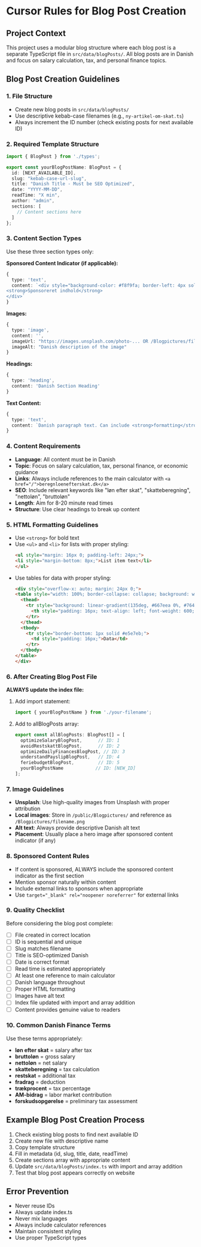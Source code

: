 # Cursor Rules for Blog Post Creation

## Project Context
This project uses a modular blog structure where each blog post is a separate TypeScript file in `src/data/blogPosts/`. All blog posts are in Danish and focus on salary calculation, tax, and personal finance topics.

## Blog Post Creation Guidelines

### 1. File Structure
- Create new blog posts in `src/data/blogPosts/`
- Use descriptive kebab-case filenames (e.g., `ny-artikel-om-skat.ts`)
- Always increment the ID number (check existing posts for next available ID)

### 2. Required Template Structure
```typescript
import { BlogPost } from './types';

export const yourBlogPostName: BlogPost = {
  id: [NEXT_AVAILABLE_ID],
  slug: "kebab-case-url-slug",
  title: "Danish Title - Must be SEO Optimized",
  date: "YYYY-MM-DD",
  readTime: "X min",
  author: "admin",
  sections: [
    // Content sections here
  ]
};
```

### 3. Content Section Types
Use these three section types only:

**Sponsored Content Indicator (if applicable):**
```typescript
{
  type: 'text',
  content: `<div style="background-color: #f8f9fa; border-left: 4px solid #ffd700; padding: 12px; margin-bottom: 24px; font-size: 14px; color: #666;">
<strong>Sponsoreret indhold</strong>
</div>`
}
```

**Images:**
```typescript
{
  type: 'image',
  content: '',
  imageUrl: "https://images.unsplash.com/photo-... OR /Blogpictures/filename.png",
  imageAlt: "Danish description of the image"
}
```

**Headings:**
```typescript
{
  type: 'heading',
  content: 'Danish Section Heading'
}
```

**Text Content:**
```typescript
{
  type: 'text',
  content: `Danish paragraph text. Can include <strong>formatting</strong>, <a href="/">links to calculator</a>, and HTML tables/lists.`
}
```

### 4. Content Requirements
- **Language**: All content must be in Danish
- **Topic**: Focus on salary calculation, tax, personal finance, or economic guidance
- **Links**: Always include references to the main calculator with `<a href="/">beregnloenefterskat.dk</a>`
- **SEO**: Include relevant keywords like "løn efter skat", "skatteberegning", "nettoløn", "bruttoløn"
- **Length**: Aim for 8-20 minute read times
- **Structure**: Use clear headings to break up content

### 5. HTML Formatting Guidelines
- Use `<strong>` for bold text
- Use `<ul>` and `<li>` for lists with proper styling:
  ```html
  <ul style="margin: 16px 0; padding-left: 24px;">
  <li style="margin-bottom: 8px;">List item text</li>
  </ul>
  ```
- Use tables for data with proper styling:
  ```html
  <div style="overflow-x: auto; margin: 24px 0;">
  <table style="width: 100%; border-collapse: collapse; background: white; border-radius: 8px; overflow: hidden; box-shadow: 0 2px 8px rgba(0,0,0,0.1);">
    <thead>
      <tr style="background: linear-gradient(135deg, #667eea 0%, #764ba2 100%); color: white;">
        <th style="padding: 16px; text-align: left; font-weight: 600;">Header</th>
      </tr>
    </thead>
    <tbody>
      <tr style="border-bottom: 1px solid #e5e7eb;">
        <td style="padding: 16px;">Data</td>
      </tr>
    </tbody>
  </table>
  </div>
  ```

### 6. After Creating Blog Post File

**ALWAYS update the index file:**
1. Add import statement:
   ```typescript
   import { yourBlogPostName } from './your-filename';
   ```

2. Add to allBlogPosts array:
   ```typescript
   export const allBlogPosts: BlogPost[] = [
     optimizeSalaryBlogPost,      // ID: 1
     avoidRestskattBlogPost,      // ID: 2
     optimizeDailyFinancesBlogPost, // ID: 3
     understandPayslipBlogPost,   // ID: 4
     feriebudgetBlogPost,         // ID: 5
     yourBlogPostName            // ID: [NEW_ID]
   ];
   ```

### 7. Image Guidelines
- **Unsplash**: Use high-quality images from Unsplash with proper attribution
- **Local images**: Store in `/public/Blogpictures/` and reference as `/Blogpictures/filename.png`
- **Alt text**: Always provide descriptive Danish alt text
- **Placement**: Usually place a hero image after sponsored content indicator (if any)

### 8. Sponsored Content Rules
- If content is sponsored, ALWAYS include the sponsored content indicator as the first section
- Mention sponsor naturally within content
- Include external links to sponsors when appropriate
- Use `target="_blank" rel="noopener noreferrer"` for external links

### 9. Quality Checklist
Before considering the blog post complete:
- [ ] File created in correct location
- [ ] ID is sequential and unique
- [ ] Slug matches filename
- [ ] Title is SEO-optimized Danish
- [ ] Date is correct format
- [ ] Read time is estimated appropriately
- [ ] At least one reference to main calculator
- [ ] Danish language throughout
- [ ] Proper HTML formatting
- [ ] Images have alt text
- [ ] Index file updated with import and array addition
- [ ] Content provides genuine value to readers

### 10. Common Danish Finance Terms
Use these terms appropriately:
- **løn efter skat** = salary after tax
- **bruttoløn** = gross salary
- **nettoløn** = net salary
- **skatteberegning** = tax calculation
- **restskat** = additional tax
- **fradrag** = deduction
- **trækprocent** = tax percentage
- **AM-bidrag** = labor market contribution
- **forskudsopgørelse** = preliminary tax assessment

## Example Blog Post Creation Process
1. Check existing blog posts to find next available ID
2. Create new file with descriptive name
3. Copy template structure
4. Fill in metadata (id, slug, title, date, readTime)
5. Create sections array with appropriate content
6. Update `src/data/blogPosts/index.ts` with import and array addition
7. Test that blog post appears correctly on website

## Error Prevention
- Never reuse IDs
- Always update index.ts
- Never mix languages
- Always include calculator references
- Maintain consistent styling
- Use proper TypeScript types 